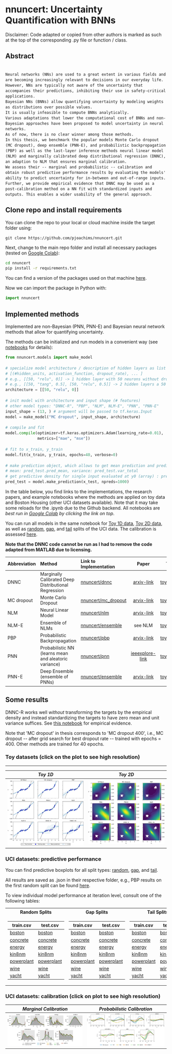 # nnuncert: Uncertainty Quantification with BNNs
Disclaimer: Code adapted or copied from other authors is marked as such at the top of the corresponding .py file or function / class.

## Abstract
<code>
Neural networks (NNs) are used to a great extent in various fields and are becoming increasingly relevant to decisions in our everyday life.
However, NNs are typically not aware of the uncertainty that accompanies their predictions, inhibiting their use in safety-critical applications.
Bayesian NNs (BNNs) allow quantifying uncertainty by modeling weights as distributions over possible values.
It is usually infeasible to compute BNNs analytically.
Various adaptations that lower the computational cost of BNNs and non-Bayesian approaches have been proposed to model uncertainty in neural networks.
As of now, there is no clear winner among those methods.
In this thesis, we benchmark the popular models Monte Carlo dropout (MC dropout), deep ensemble (PNN-E), and probabilistic backpropagation (PBP) as well as the last-layer inference methods neural linear model (NLM) and marginally calibrated deep distributional regression (DNNC), an adaption to NLM that ensures marginal calibration.
We assess their -- marginal and probabilistic -- calibration and obtain robust predictive performance results by evaluating the models' ability to predict uncertainty for in-between and out-of-range inputs.
Further, we provide empirical evidence that DNNC may be used as a post-calibration method on a NN fit with standardized inputs and outputs. This enables a wider usability of the general approach.
</code>

## Clone repo and install requirements
You can clone the repo to your local or cloud machine inside the target folder using:
```
git clone https://github.com/pjoachims/nnuncert.git
```

Next, change to the main repo folder and install all necessary packages (tested on [Google Colab](https://colab.research.google.com/)):
```bash
cd nnuncert
pip install -r requirements.txt
```
You can find a version of the packages used on that machine [here](colab_packaging.txt).

Now we can import the package in Python with:
```python
import nnuncert
```

## Implemented methods
Implemented are non-Bayesian (PNN, PNN-E) and Bayesian neural network methods that allow for quantifying uncertainty.

The methods can be initialized and run models in a convenient way (see [notebooks](notebooks) for details):
```python
from nnuncert.models import make_model

# specialize model architecture / description of hidden layers as list of tuples of 3
# [(#hidden_units, activation_function, dropout_rate), ... ]
# e.g., [[50, "relu", 0]] -> 1 hidden layer with 50 neurons without dropout
# e.g., [[50, "tang", 0.5], [50, "relu", 0.5]] -> 2 hidden layers a 50 neurons without 50% dropout with tanh / ReLU act. func
architecture = [[50, "relu", 0]]

# init model with architecture and input shape (# features)
# other model types: "DNNC-R", "PBP", "NLM", NLM-E", "PNN", "PNN-E"
input_shape = (13, ) # argument will be passed to tf.keras.Input
model = make_model("MC dropout", input_shape, architecture)

# compile and fit
model.compile(optimizer=tf.keras.optimizers.Adam(learning_rate=0.01),
              metrics=["mae", "mse"])

# fit to x_train, y_train
model.fit(x_train, y_train, epochs=40, verbose=0)

# make prediction object, which allows to get mean prediction and predictive variance
# mean: pred_test.pred_mean, variance: pred_test.var_total
# get predictive density for single input evaluated at y0 (array) : pred_test.pdfi(i=1, y0)
pred_test = model.make_prediction(x_test, npreds=1000)
```
In the table below, you find links to the implementations, the research papers, and example notebooks where the methods are applied on toy data and Boston Housing (other UCI datasets available). Note that it may take some reloads for the .ipynb due to the Github backend. All notebooks are *best run in [Google Colab](https://colab.research.google.com/) by clicking the link on top*.

You can run all models in the same notebook for [Toy 1D data](notebooks/0_toy_1d.ipynb), [Toy 2D data](notebooks/0_toy_2d.ipynb), as well as [random](notebooks/0_uci_random.ipynb), [gap](notebooks/0_uci_gap.ipynb), and [tail](notebooks/0_uci_tail.ipynb) splits of the UCI data. The calibration is assessed [here](notebooks/0_uci_calibration.ipynb).

**Note that the DNNC code cannot be run as I had to remove the code adapted from MATLAB due to licensing.**

Abbreviation | Method | Link to Implementation | Paper | Toy | Uci
--- | :-- | :-- | :-: | :-: | :-:
DNNC | Marginally Calibrated Deep Distributional Regression | [nnuncert/dnnc](nnuncert/models/dnnc) | [arxiv-link](https://arxiv.org/abs/1908.09482) | [toy.ipynb](notebooks/DNNC_toy.ipynb) | [uci.ipynb](notebooks/DNNC_uci.ipynb)
MC dropout | Monte Carlo Dropout | [nnuncert/mc_dropout](nnuncert/models/mc_dropout.py) | [arvix-link](https://arxiv.org/abs/1703.04977) | [toy.ipynb](notebooks/MC_dropout_toy.ipynb) | [uci.ipynb](notebooks/MC_dropout_uci.ipynb)
NLM | Neural Linear Model | [nnuncert/nlm](nnuncert/models/nlm.py) | [arvix-link](https://arxiv.org/abs/1912.06760) | [toy.ipynb](notebooks/NLM_toy.ipynb) | [uci.ipynb](notebooks/NLM_uci.ipynb)
NLM-E | Ensemble of NLMs | [nnuncert/ensemble](nnuncert/models/ensemble.py) | see NLM | [toy.ipynb](notebooks/NLM-E_toy.ipynb) | [uci.ipynb](notebooks/NLM-E_uci.ipynb)
PBP | Probabilistic Backpropagation | [nnuncert/pbp](nnuncert/models/pbp) | [arvix-link](https://arxiv.org/abs/1502.05336) | [toy.ipynb](notebooks/PBP_toy.ipynb) | [uci.ipynb](notebooks/PBP_uci.ipynb)
PNN | Probabilistic NN (learns mean and aleatoric variance)| [nnuncert/pnn](nnuncert/models/pnn.py) | [ieeexplore-link](https://ieeexplore.ieee.org/document/374138) | [toy.ipynb](notebooks/PNN_toy.ipynb) | [uci.ipynb](notebooks/PNN_uci.ipynb)
PNN-E | Deep Ensemble (ensemble of PNNs) | [nnuncert/ensemble](nnuncert/models/ensemble.py) | [arvix-link](https://arxiv.org/abs/1612.01474) | [toy.ipynb](notebooks/PNN-E_toy.ipynb) | [uci.ipynb](notebooks/PNN-E_uci.ipynb)

[Colab_DNNC_uci]: https://colab.research.google.com/github/nnuncert/nnuncert/blob/main/notebooks/DNNC_uci.ipynb
[Colab_MC dropout_uci]: https://colab.research.google.com/github/nnuncert/nnuncert/blob/main/notebooks/MC_dropout_uci.ipynb
[Colab_NLM_uci]: https://colab.research.google.com/github/nnuncert/nnuncert/blob/main/notebooks/NLM_uci.ipynb
[Colab_NLM-E_uci]: https://colab.research.google.com/github/nnuncert/nnuncert/blob/main/notebooks/NLM-E_uci.ipynb
[Colab_PBP_uci]: https://colab.research.google.com/github/nnuncert/nnuncert/blob/main/notebooks/PBP_uci.ipynb
[Colab_PNN_uci]: https://colab.research.google.com/github/nnuncert/nnuncert/blob/main/notebooks/PNN_uci.ipynb
[Colab_PNN-E_uci]: https://colab.research.google.com/github/nnuncert/nnuncert/blob/main/notebooks/PNN-E_uci.ipynb

[Colab_DNNC_toy]: https://colab.research.google.com/github/nnuncert/nnuncert/blob/main/notebooks/DNNC_toy.ipynb
[Colab_MC dropout_toy]: https://colab.research.google.com/github/nnuncert/nnuncert/blob/main/notebooks/MC_dropout_toy.ipynb
[Colab_NLM_toy]: https://colab.research.google.com/github/nnuncert/nnuncert/blob/main/notebooks/NLM_toy.ipynb
[Colab_NLM-E_toy]: https://colab.research.google.com/github/nnuncert/nnuncert/blob/main/notebooks/NLM-E_toy.ipynb
[Colab_PBP_toy]: https://colab.research.google.com/github/nnuncert/nnuncert/blob/main/notebooks/PBP_toy.ipynb
[Colab_PNN_toy]: https://colab.research.google.com/github/nnuncert/nnuncert/blob/main/notebooks/PNN_toy.ipynb
[Colab_PNN-E_toy]: https://colab.research.google.com/github/nnuncert/nnuncert/blob/main/notebooks/PNN-E_toy.ipynb

## Some results
DNNC-R works well *without* transforming the targets by the empirical density and instead standardizing the targets to have zero mean and unit variance suffices. See [this notebook](notebooks/0_DNNC_standard_fit.ipynb) for empirical evidence.

Note that 'MC dropout' in thesis corresponds to 'MC dropout 400', i.e., MC dropout -- after grid search for best dropout rate -- trained with epochs = 400.
Other methods are trained for 40 epochs.

### Toy datasets (click on the plot to see high resolution)
--------

| *Toy 1D* | *Toy 2D* |
| :--: | :--: |
| ![](results/toy/toy1d.png) | ![](results/toy/toy2d.png) |

### UCI datasets: predictive performance
You can find predictive boxplots for all split types: [random](results/uci/random/README.md), [gap](results/uci/gap/README.md), and [tail](results/uci/tail/README.md).

All results are saved as .json in their respective folder, e.g., PBP results on the first random split can be found [here](results/uci/random/boston/PBP/0/scores.json).  

To view individual model performance at iteration level, consult one of the following tables:

<table>
<tr><th> Random Splits </th><th> Gap Splits  </th><th> Tail Splits </th></tr>  
<tr><td>

train.csv | test.csv
--- | ---
[boston](results/uci/random/boston_train.csv) | [boston](results/uci/random/boston_test.csv)
[concrete](results/uci/random/concrete_train.csv) | [concrete](results/uci/random/concrete_test.csv)
[energy](results/uci/random/energy_train.csv) | [energy](results/uci/random/energy_test.csv)
[kin8nm](results/uci/random/kin8nm_train.csv) | [kin8nm](results/uci/random/kin8nm_test.csv)
[powerplant](results/uci/random/powerplant_train.csv) | [powerplant](results/uci/random/powerplant_test.csv)
[wine](results/uci/random/wine_train.csv) | [wine](results/uci/random/wine_test.csv)
[yacht](results/uci/random/yacht_train.csv) | [yacht](results/uci/random/yacht_test.csv)

</td><td>

train.csv | test.csv
--- | ---
[boston](results/uci/gap/boston_train.csv) | [boston](results/uci/gap/boston_test.csv)
[concrete](results/uci/gap/concrete_train.csv) | [concrete](results/uci/gap/concrete_test.csv)
[energy](results/uci/gap/energy_train.csv) | [energy](results/uci/gap/energy_test.csv)
[kin8nm](results/uci/gap/kin8nm_train.csv) | [kin8nm](results/uci/gap/kin8nm_test.csv)
[powerplant](results/uci/gap/powerplant_train.csv) | [powerplant](results/uci/gap/powerplant_test.csv)
[wine](results/uci/gap/wine_train.csv) | [wine](results/uci/gap/wine_test.csv)
[yacht](results/uci/gap/yacht_train.csv) | [yacht](results/uci/gap/yacht_test.csv)

</td><td>

train.csv | test.csv
--- | ---
[boston](results/uci/tail/boston_train.csv) | [boston](results/uci/tail/boston_test.csv)
[concrete](results/uci/tail/concrete_train.csv) | [concrete](results/uci/tail/concrete_test.csv)
[energy](results/uci/tail/energy_train.csv) | [energy](results/uci/tail/energy_test.csv)
[kin8nm](results/uci/tail/kin8nm_train.csv) | [kin8nm](results/uci/tail/kin8nm_test.csv)
[powerplant](results/uci/tail/powerplant_train.csv) | [powerplant](results/uci/tail/powerplant_test.csv)
[wine](results/uci/tail/wine_train.csv) | [wine](results/uci/tail/wine_test.csv)
[yacht](results/uci/tail/yacht_train.csv) | [yacht](results/uci/tail/yacht_test.csv)

</td></tr>
</table>

### UCI datasets: calibration (click on plot to see high resolution)
| *Marginal Calibration* | *Probabilistic Calibration* |
| :--: | :--: |
| ![](results/uci/calibration/calibration_marginal.png) | ![](results/uci/calibration/calibration_probabilistic.png) |
